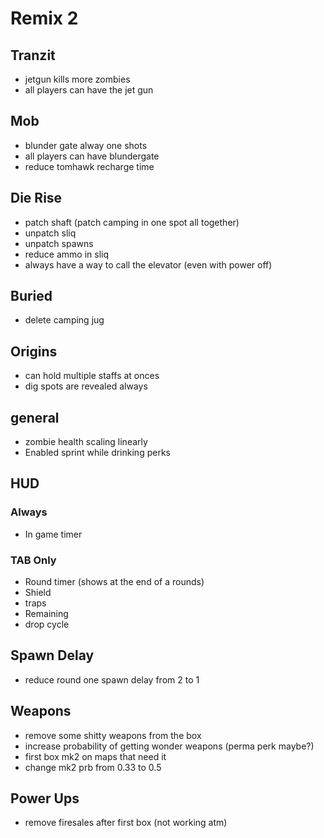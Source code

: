 # Remix 2

## Tranzit
*  jetgun kills more zombies
*  all players can have the jet gun

## Mob
* blunder gate alway one shots
* all players can have blundergate
* reduce tomhawk recharge time

## Die Rise
* patch shaft (patch camping in one spot all together)
* unpatch sliq
* unpatch spawns
* reduce ammo in sliq
* always have a way to call the elevator (even with power off)

## Buried
* delete camping jug 

## Origins
* can hold multiple staffs at onces
* dig spots are revealed always
 
## general
* zombie health scaling linearly
* Enabled sprint while drinking perks

## HUD
### Always
* In game timer
### TAB Only
* Round timer (shows at the end of a rounds)
* Shield
* traps
* Remaining
* drop cycle

## Spawn Delay
* reduce round one spawn delay from 2 to 1

## Weapons 
* remove some shitty weapons from the box
* increase probability of getting wonder weapons (perma perk maybe?)
* first box mk2 on maps that need it
* change mk2 prb from 0.33 to 0.5

## Power Ups 
*  remove firesales after first box (not working atm)



